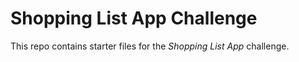 # Shopping List App Challenge

This repo contains starter files for the *Shopping List App* challenge.
